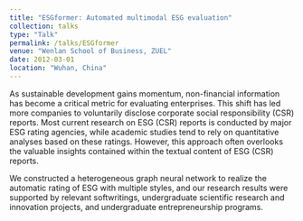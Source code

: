 ```yaml
---
title: "ESGformer: Automated multimodal ESG evaluation"
collection: talks
type: "Talk"
permalink: /talks/ESGformer
venue: "Wenlan School of Business, ZUEL"
date: 2012-03-01
location: "Wuhan, China"
---
```


As sustainable development gains momentum, non-financial information has become a critical metric for evaluating enterprises. This shift has led more companies to voluntarily disclose corporate social responsibility (CSR) reports. Most current research on ESG (CSR) reports is conducted by major ESG rating agencies, while academic studies tend to rely on quantitative analyses based on these ratings. However, this approach often overlooks the valuable insights contained within the textual content of ESG (CSR) reports.

We constructed a heterogeneous graph neural network to realize the automatic rating of ESG with multiple styles, and our research results were supported by relevant softwritings, undergraduate scientific research and innovation projects, and undergraduate entrepreneurship programs.
